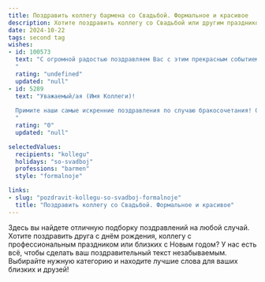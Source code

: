 ```yaml
---
title: Поздравить коллегу бармена со Свадьбой. Формальное и красивое
description: Хотите поздравить коллегу со Свадьбой или другим праздником? Наш ИИ создаст незабываемое поздравление, а вы обязательно выделитесь среди других.  
date: 2024-10-22
tags: second tag
wishes:
- id: 100573
  text: "С огромной радостью поздравляем Вас с этим прекрасным событием – свадьбой! Желаем Вам, [Имя Коллеги], и Вашей супруге/супругу крепкой любви, семейного счастья, благополучия и взаимопонимания на долгие годы. Пусть ваша совместная жизнь будет яркой и наполненной, как самый изысканный коктейль, приготовленный лучшим барменом!
  "
  rating: "undefined"
  updated: "null"
- id: 5289
  text: "Уважаемый/ая (Имя Коллеги)!
  
  Примите наши самые искренние поздравления по случаю бракосочетания! От всей души желаем Вам и Вашей второй половинке сказочной любви, неиссякаемого счастья и семейного благополучия, полного ярких моментов. Пусть Ваш союз будет крепким и гармоничным, как идеально приготовленный коктейль!
  "
  rating: "0"
  updated: "null"

selectedValues:
  recipients: "kollegu"
  holidays: "so-svadboj"
  professions: "barmen"
  style: "formalnoje"

links:
- slug: "pozdravit-kollegu-so-svadboj-formalnoje"
  title: "Поздравить коллегу со Свадьбой. Формальное и красивое"
---
```


Здесь вы найдете отличную подборку поздравлений на любой случай. 
Хотите поздравить друга с днём рождения, коллегу с профессиональным праздником или близких с Новым годом? У нас есть всё, чтобы сделать ваш поздравительный текст незабываемым. Выбирайте нужную категорию и находите лучшие слова для ваших близких и друзей!
